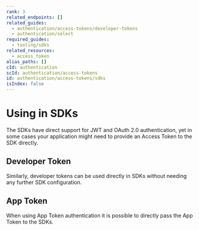 ```yaml
---
rank: 3
related_endpoints: []
related_guides:
  - authentication/access-tokens/developer-tokens
  - authentication/select
required_guides:
  - tooling/sdks
related_resources:
  - access_token
alias_paths: []
cId: authentication
scId: authentication/access-tokens
id: authentication/access-tokens/sdks
isIndex: false
---
```

# Using in SDKs

The SDKs have direct support for JWT and OAuth 2.0 authentication, yet in some cases your application might need to provide an Access Token to the SDK directly.

<Samples id="x_auth" variant="init_with_access_and_refresh_token">

</Samples>

## Developer Token

Similarly, developer tokens can be used directly in SDKs without needing any further SDK configuration.

<Samples id="x_auth" variant="init_with_dev_token">

</Samples>

## App Token

When using App Token authentication it is possible to directly pass the App Token to the SDKs.

<Samples id="x_auth" variant="init_with_app_token">

</Samples>
